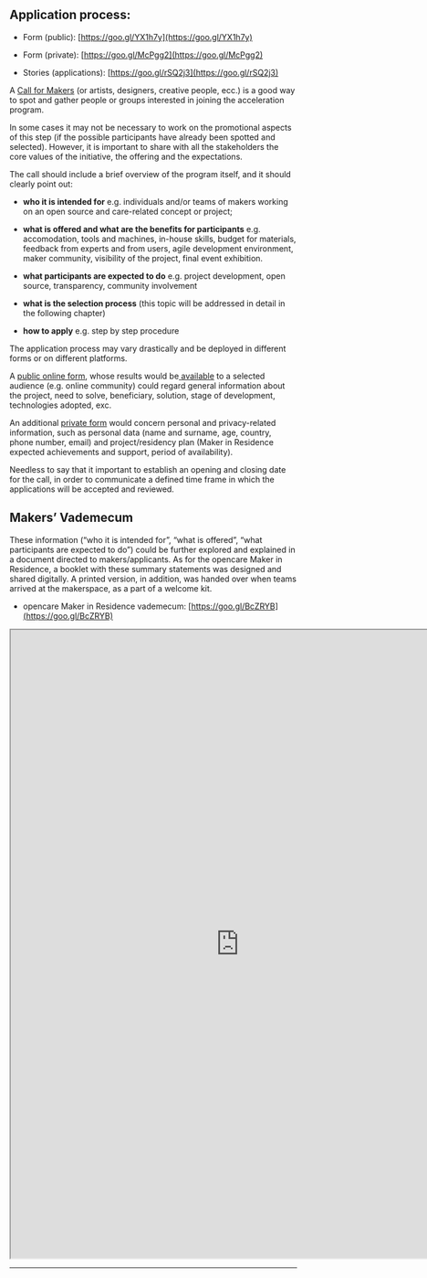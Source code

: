 ## Application process:

* Form (public): [https://goo.gl/YX1h7y](https://goo.gl/YX1h7y)

* Form (private): [https://goo.gl/McPgg2](https://goo.gl/McPgg2)

* Stories (applications): [https://goo.gl/rSQ2j3](https://goo.gl/rSQ2j3)


A [Call for Makers](https://edgeryders.eu/t/maker-in-residence-program/6165) (or artists, designers, creative people, ecc.) is a good way to spot and gather people or groups interested in joining the acceleration program.

In some cases it may not be necessary to work on the promotional aspects of this step (if the possible participants have already been spotted and selected). However, it is important to share with all the stakeholders the core values of the initiative, the offering and the expectations.

The call should include a brief overview of the program itself, and it should clearly point out:

* **who it is intended for**
e.g. individuals and/or teams of makers working on an open source and care-related concept or project;

* **what is offered and what are the benefits for participants**
e.g. accomodation, tools and machines, in-house skills, budget for materials, feedback from experts and from users, agile development environment, maker community, visibility of the project, final event exhibition.

* **what participants are expected to do**
e.g. project development, open source, transparency, community involvement

* **what is the selection process** (this topic will be addressed in detail in the following chapter)

* **how to apply**
e.g. step by step procedure

The application process may vary drastically and be deployed in different forms or on different platforms.

A [public online form](https://edgeryders.eu/t/about-the-maker-in-residence-at-wemake-category/53), whose results would be[ available](https://edgeryders.eu/c/opencare/maker-in-residence) to a selected audience (e.g. online community) could regard general information about the project, need to solve, beneficiary, solution, stage of development, technologies adopted, exc.

An additional [private form](https://docs.google.com/forms/d/e/1FAIpQLSegOVLtcEd9eGMryRlHRwKqP_mSnZkz5YhyjmQ-nTGAQQLRjw/viewform?usp=sf_link) would concern personal and privacy-related information, such as personal data (name and surname, age, country, phone number, email) and project/residency plan (Maker in Residence expected achievements and support, period of availability).

Needless to say that it important to establish an opening and closing date for the call, in order to communicate a defined time frame in which the applications will be accepted and reviewed.

## Makers’ Vademecum

These information (“who it is intended for”, “what is offered”, “what participants are expected to do”) could be further explored and explained in a document directed to makers/applicants.
As for the opencare Maker in Residence, a booklet with these summary statements was designed and shared digitally. A printed version, in addition, was handed over when teams arrived at the makerspace, as a part of a welcome kit.

* opencare Maker in Residence vademecum: [https://goo.gl/BcZRYB](https://goo.gl/BcZRYB)

<iframe src="https://drive.google.com/file/d/0Byb7n6RqhSD8NF8tT055UjJLODg/preview" width="800px" height="1100px"></iframe>


* * *
